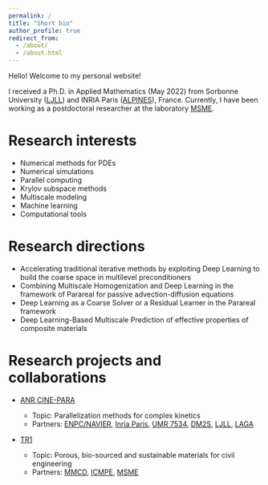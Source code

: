 ```yaml
---
permalink: /
title: "Short bio"
author_profile: true
redirect_from: 
  - /about/
  - /about.html
---
```


Hello! Welcome to my personal website!

I received a Ph.D. in Applied Mathematics (May 2022) from Sorbonne University ([LJLL](https://www.ljll.fr/)) and INRIA Paris ([ALPINES](https://team.inria.fr/alpines/)), France.
Currently, I have been working as a postdoctoral researcher at the laboratory [MSME](https://msme.univ-gustave-eiffel.fr/).


Research interests
======
- Numerical methods for PDEs
- Numerical simulations
- Parallel computing
- Krylov subspace methods
- Multiscale modeling
- Machine learning
- Computational tools



Research directions
======
- Accelerating traditional iterative methods by exploiting Deep Learning to build the coarse space in multilevel preconditioners  
- Combining Multiscale Homogenization and Deep Learning in the framework of Parareal for passive advection-diffusion equations
- Deep Learning as a Coarse Solver or a Residual Learner in the Parareal framework 
- Deep Learning-Based Multiscale Prediction of effective properties of composite materials  
 

Research projects and collaborations
======
- [ANR CINE-PARA](https://anr.fr/Projet-ANR-15-CE23-0019) 
	- Topic: Parallelization methods for complex kinetics
	- Partners: [ENPC/NAVIER](https://navier-lab.fr/), [Inria Paris](https://www.inria.fr/fr/centre-inria-de-paris), [UMR 7534](https://www.ceremade.dauphine.fr/), [DM2S](https://www.hceres.fr/en/rechercher-une-publication/dm2s-departement-de-modelisation-des-systemes-et-des-structures), [LJLL](https://www.ljll.fr/), [LAGA](https://www.math.univ-paris13.fr/en/laboratoire-analyse-geometrie-et-applications-english/)

- [TR1](http://mmcd.univ-paris-est.fr/research-areas/transverse-projects/)
	- Topic: Porous, bio-sourced and sustainable materials for civil engineering
	- Partners: [MMCD](http://mmcd.univ-paris-est.fr/), [ICMPE](https://www.icmpe.cnrs.fr/), [MSME](https://msme.univ-gustave-eiffel.fr/)


